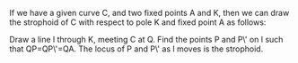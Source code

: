 If we have a given curve C, and two fixed points A and K, then we can
draw the strophoid of C with respect to pole K and fixed point A as
follows:

Draw a line l through K, meeting C at Q. Find the points P and P\\' on l
such that QP=QP\\'=QA. The locus of P and P\\' as l moves is the
strophoid.
